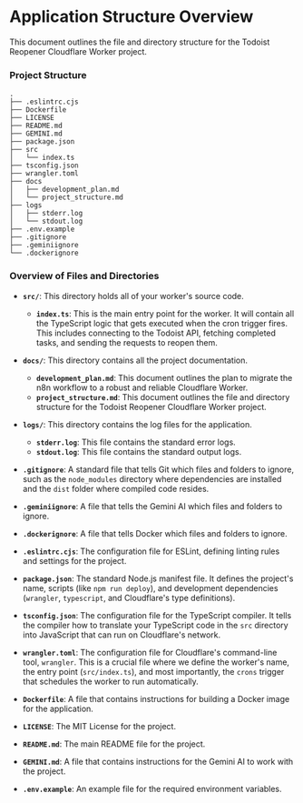 # Application Structure Overview

This document outlines the file and directory structure for the Todoist Reopener Cloudflare Worker project.

### Project Structure

```
.
├── .eslintrc.cjs
├── Dockerfile
├── LICENSE
├── README.md
├── GEMINI.md
├── package.json
├── src
│   └── index.ts
├── tsconfig.json
├── wrangler.toml
├── docs
│   ├── development_plan.md
│   └── project_structure.md
├── logs
│   ├── stderr.log
│   └── stdout.log
├── .env.example
├── .gitignore
├── .geminiignore
└── .dockerignore
```

### Overview of Files and Directories

- **`src/`**: This directory holds all of your worker's source code.
  - **`index.ts`**: This is the main entry point for the worker. It will contain all the TypeScript logic that gets executed when the cron trigger fires. This includes connecting to the Todoist API, fetching completed tasks, and sending the requests to reopen them.

- **`docs/`**: This directory contains all the project documentation.
  - **`development_plan.md`**: This document outlines the plan to migrate the n8n workflow to a robust and reliable Cloudflare Worker.
  - **`project_structure.md`**: This document outlines the file and directory structure for the Todoist Reopener Cloudflare Worker project.

- **`logs/`**: This directory contains the log files for the application.
  - **`stderr.log`**: This file contains the standard error logs.
  - **`stdout.log`**: This file contains the standard output logs.

- **`.gitignore`**: A standard file that tells Git which files and folders to ignore, such as the `node_modules` directory where dependencies are installed and the `dist` folder where compiled code resides.

- **`.geminiignore`**: A file that tells the Gemini AI which files and folders to ignore.

- **`.dockerignore`**: A file that tells Docker which files and folders to ignore.

- **`.eslintrc.cjs`**: The configuration file for ESLint, defining linting rules and settings for the project.

- **`package.json`**: The standard Node.js manifest file. It defines the project's name, scripts (like `npm run deploy`), and development dependencies (`wrangler`, `typescript`, and Cloudflare's type definitions).

- **`tsconfig.json`**: The configuration file for the TypeScript compiler. It tells the compiler how to translate your TypeScript code in the `src` directory into JavaScript that can run on Cloudflare's network.

- **`wrangler.toml`**: The configuration file for Cloudflare's command-line tool, `wrangler`. This is a crucial file where we define the worker's name, the entry point (`src/index.ts`), and most importantly, the `crons` trigger that schedules the worker to run automatically.

- **`Dockerfile`**: A file that contains instructions for building a Docker image for the application.

- **`LICENSE`**: The MIT License for the project.

- **`README.md`**: The main README file for the project.

- **`GEMINI.md`**: A file that contains instructions for the Gemini AI to work with the project.

- **`.env.example`**: An example file for the required environment variables.